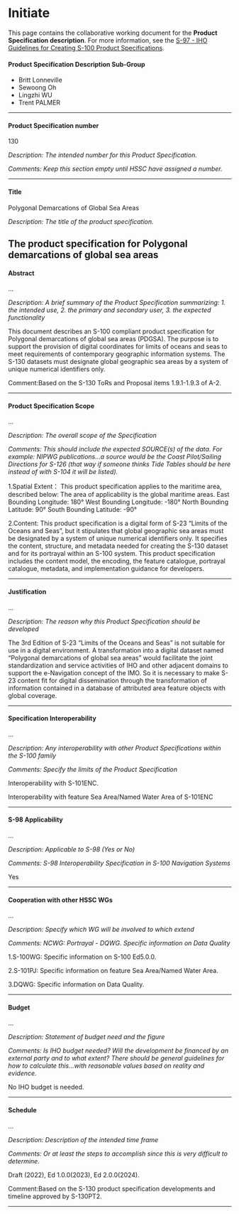 # Initiate

This page contains the collaborative working document for the **Product Specification description**. For more information, see the [S-97 - IHO Guidelines for Creating S-100 Product Specifications](https://registry.iho.int/guidance/list.do).

#### Product Specification Description Sub-Group

+ Britt Lonneville
+ Sewoong Oh
+ Lingzhi WU
+ Trent PALMER
---

#### Product Specification number

130

*Description: The intended number for this Product Specification.*

*Comments: Keep this section empty until HSSC have assigned a number.*

---

#### Title

Polygonal Demarcations of Global Sea Areas

*Description: The title of the product specification.*

The product specification for Polygonal demarcations of global sea areas
---

#### Abstract

...

*Description: A brief summary of the Product Specification summarizing: 1. the intended use, 2. the primary and secondary user, 3. the expected functionality*

This document describes an S-100 compliant product specification for Polygonal demarcations of global sea areas (PDGSA). The purpose is to support the provision of digital coordinates for limits of oceans and seas to meet requirements of contemporary geographic information systems. The S-130 datasets must designate global geographic sea areas by a system of unique numerical identifiers only.

Comment:Based on the S-130 ToRs and Proposal items 1.9.1-1.9.3 of A-2.

---

#### Product Specification Scope

...

*Description: The overall scope of the Specification*

*Comments: This should include the expected SOURCE(s) of the data. For example: NIPWG publications...a source would be the Coast Pilot/Sailing Directions for S-126 (that way if someone thinks Tide Tables should be here
instead of with S-104 it will be listed).*

1.Spatial Extent：
This product specification applies to the maritime area, described below: The area of applicability is the global maritime areas. 
East Bounding Longitude: 180° 
West Bounding Longitude: -180° 
North Bounding Latitude: 90° 
South Bounding Latitude: -90° 

2.Content: 
This product specification is a digital form of S-23 “Limits of the Oceans and Seas”, but it stipulates that global geographic sea areas must be designated by a system of unique numerical identifiers only. It specifies the content, structure, and metadata needed for creating the S-130 dataset and for its portrayal within an S-100 system. This product specification includes the content model, the encoding, the feature catalogue, portrayal catalogue, metadata, and implementation guidance for developers.

---

#### Justification

...

*Description: The reason why this Product Specification should be developed*

The 3rd Edition of S-23 “Limits of the Oceans and Seas” is not suitable for use in a digital environment. A transformation into a digital dataset named “Polygonal demarcations of global sea areas” would facilitate the joint standardization and service activities of IHO and other adjacent domains to support the e-Navigation concept of the IMO. So it is necessary to make S-23 content fit for digital dissemination through the transformation of information contained in a database of attributed area feature objects with global coverage.

---

#### Specification Interoperability

...

*Description: Any interoperability with other Product Specifications within the S-100 family*

*Comments: Specify the limits of the Product Specification*

Interoperability with S-101ENC.

Interoperability with feature Sea Area/Named Water Area of S-101ENC

---

#### S-98 Applicability

...

*Description: Applicable to S-98 (Yes or No)*

*Comments: S-98 Interoperability Specification in S-100 Navigation Systems*

Yes

---


#### Cooperation with other HSSC WGs

...

*Description: Specify which WG will be involved to which extend*

*Comments: NCWG: Portrayal - DQWG. Specific information on Data Quality*


1.S-100WG: Specific information on S-100 Ed5.0.0.

2.S-101PJ: Specific information on feature Sea Area/Named Water Area.

3.DQWG:    Specific information on Data Quality.


---

#### Budget

...

*Description: Statement of budget need and the figure*

*Comments: Is IHO budget needed? Will the development be financed by an
external party and to what extent? There should be general guidelines for how to calculate this...with reasonable values based on reality and evidence.*

No IHO budget is needed.

---


#### Schedule

...

*Description: Description of the intended time frame*

*Comments: Or at least the steps to accomplish since this is very difficult to determine.*

Draft (2022), Ed 1.0.0(2023), Ed 2.0.0(2024).

Comment:Based on the S-130 product specification developments and timeline approved by S-130PT2.

---
